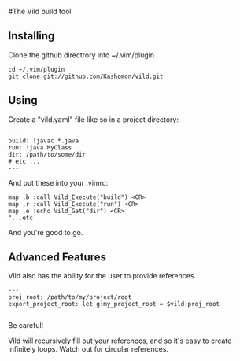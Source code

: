 #The Vild build tool

## Installing 

Clone the github directrory into ~/.vim/plugin  

    cd ~/.vim/plugin
    git clone git://github.com/Kashomon/vild.git

## Using

Create a "vild.yaml" file like so in a project directory:

    ---
    build: !javac *.java
    run: !java MyClass
    dir: /path/to/some/dir
    # etc ...
    ---

And put these into your .vimrc:
    
    map ,b :call Vild_Execute("build") <CR>
    map ,r :call Vild_Execute("run") <CR>
    map ,e :echo Vild_Get("dir") <CR>
    "...etc

And you're good to go.

## Advanced Features
      
Vild also has the ability for the user to provide references.

    ---
    proj_root: /path/to/my/project/root 
    export_project_root: let g:my_project_root = $vild:proj_root
    ---

Be careful!  

Vild will recursively fill out your references, and so it's easy
to create infinitely loops.  Watch out for circular references.

